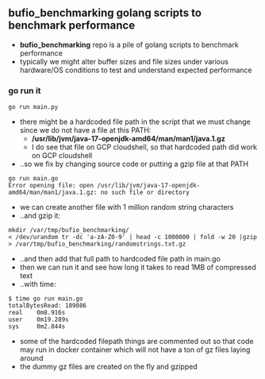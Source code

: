 ## bufio_benchmarking golang scripts to benchmark performance 

* **bufio_benchmarking** repo is a pile of golang scripts to benchmark performance 
* typically we might alter buffer sizes and file sizes under various hardware/OS conditions to test and understand expected performance

### go run it

```
go run main.py
```

* there might be a hardcoded file path in the script that we must change since we do not have a file at this PATH:
    * **/usr/lib/jvm/java-17-openjdk-amd64/man/man1/java.1.gz**
    * I do see that file on GCP cloudshell, so that hardcoded path did work on GCP cloudshell
* ..so we fix by changing source code or putting a gzip file at that PATH

```
go run main.go 
Error opening file: open /usr/lib/jvm/java-17-openjdk-amd64/man/man1/java.1.gz: no such file or directory
```
 
* we can create another file with 1 million random string characters
* ..and gzip it:

```
mkdir /var/tmp/bufio_benchmarking/
< /dev/urandom tr -dc 'a-zA-Z0-9' | head -c 1000000 | fold -w 20 |gzip > /var/tmp/bufio_benchmarking/randomstrings.txt.gz
```

* ..and then add that full path to hardcoded file path in main.go
* then we can run it and see how long it takes to read 1MB of compressed text
* ..with time:

```
$ time go run main.go 
totalBytesRead: 189086
real    0m8.916s
user    0m19.289s
sys     0m2.844s
```

* some of the hardcoded filepath things are commented out so that code may run in docker container which will not have a ton of gz files laying around
* the dummy gz files are created on the fly and gzipped
